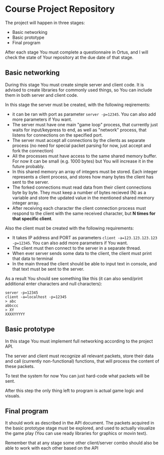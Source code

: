 # Course Project Repository

The project will happen in three stages:

* Basic networking
* Basic prototype
* Final program

After each stage You must complete a questionnaire in Ortus, and I will check the state of Your repository at the due date of that stage.

## Basic networking
During this stage You must create simple server and client code. It is advised to create libraries for commonly used things, so You can include them in both server and client code.

In this stage the server must be created, with the following reqirements:

* it can be ran with port as parameter `server -p=12345`. You can also add more parameters if You want.
* The server must have one main "game loop" process, that currently just waits for input/keypress to end, as well as "network" process, that listens for connections on the specified port. 
* The server must accept all connections by the clients as separate process (no need for special packet parsing for now, just accept and fork the connection)
* All the processes must have access to the same shared memory buffer. For now it can be small (e.g. 1000 bytes) but You will increase it in the future probably.
* In this shared memory an array of integers must be stored. Each integer represents a client process, and stores how many bytes the client has sent to the server.
* The forked connections must read data from their client connections byte by byte. They must keep a number of bytes recieved (N) as a variable and store the updated value in the mentioned shared memory integer array.
* After receiving each character the client connection process must respond to the client with the same received character, but **N times for that specific client**.

Also the client must be created with the following requirements:

* It takes IP address and PORT as parameters `client -a=123.123.123.123 -p=12345`. You can also add more parameters if You want.
* The client must then connect to the server in a separate thread.
* When ever server sends some data to the client, the client must print that data to terminal
* In the main thread the client should be able to input text in console, and that text must be sent to the server.

As a result You should see something like this (it can also send/print additional enter characters and null characters):

    server -p=12345
    client -a=localhost -p=12345
    > abc
    abbccc
    > XY
    XXXXYYYYY
  
## Basic prototype
In this stage You must implement full networking according to the project API.
  
The server and client must recognize all relevant packets, store their data and call (currently non-functional) functions, that will process the content of these packets.

To test the system for now You can just hard-code what packets will be sent.

After this step the only thing left to program is actual game logic and visuals.

## Final program
It should work as described in the API document. The packets acquired in the basic prototype stage must be explored, and used to actually visualize the game play (You can use ready libraries for graphics or movin text).

Remember that at any stage some other client/server combo should also be able to work with each other based on the API
